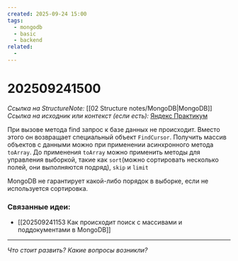 ```yaml
---
created: 2025-09-24 15:00
tags:
  - mongodb
  - basic
  - backend
related:
  -
---
```

# 202509241500
*Ссылка на StructureNote:* [[02 Structure notes/MongoDB|MongoDB]]
*Ссылка на исходник или контекст (если есть):* [Яндекс Практикум](https://practicum.yandex.ru/learn/backend-nodejs/courses/16b47298-e20d-4fde-9619-1ab305039a00/sprints/564238/topics/3850c616-bd4c-4c66-987e-9b4e0b0f135c/lessons/d5029ec6-31a4-474b-a823-d980df4245c3/)

При вызове метода find запрос к базе данных не происходит. Вместо этого он возвращает специальный объект `FindCursor`. Получить массив объектов с данными можно при применении асинхронного метода `toArray`. До применения `toArray` можно применить методы для управления выборкой, такие как `sort`(можно сортировать несколько полей, они выполняются подряд), `skip` и `limit` 

MongoDB не гарантирует какой-либо порядок в выборке, если не используется сортировка.
### Связанные идеи:
*   [[202509241153 Как происходит поиск с массивами и поддокументами в MongoDB]]
---

*Что стоит развить? Какие вопросы возникли?*